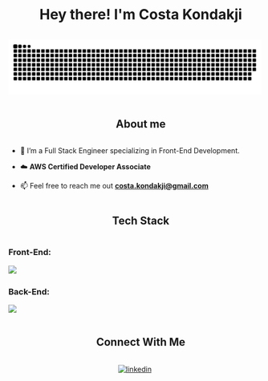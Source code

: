 <!--h1 without bottom border-->
<div id="user-content-toc">
<ul align="center">
<summary><h1 style="display: inline-block">Hey there! I'm Costa Kondakji</h1></summary>
</ul>
</div>

 

<!--- snake -->
<div align="center">
<img  src="https://github.com/1999AZZAR/1999AZZAR/blob/main/resources/img/grid-snake.svg"
       alt="snake" /></a>
</div>

 

<!--h2 without bottom border-->
<div id="user-content-toc">
<ul align="center">
<summary><h2 style="display: inline-block">About me</h2></summary>
</ul>
</div>

 


<!--Intro start-->
- 🔭 I’m a Full Stack Engineer specializing in Front-End Development.

- ☁️ **AWS Certified Developer Associate**

 

- 📫 Feel free to reach me out **costa.kondakji@gmail.com**
<!--Intro end-->

 

 

<!--h1 without bottom border-->
<div id="user-content-toc">
<ul align="center">
<summary><h2 style="display: inline-block">Tech Stack</h2></summary>
</ul>
</div>
<!--tech stack icons-->
<div>
<h3>Front-End:</h3>
<a href="https://skillicons.dev">
<img src="https://skillicons.dev/icons?i=react,angular,css,scss,html,bootstrap,jquery,jest,materialui" />
</a>
</div>

 

<div>
<h3>Back-End:</h3>
<a href="https://skillicons.dev">
<img src="https://skillicons.dev/icons?i=nodejs,java,c,kafka" />
</a>
</div>

 


<!-- Connect with me -->
<!--h2 without bottom border-->
<div id="user-content-toc">
<ul align="center">
<summary><h2 style="display: inline-block">Connect With Me</h2></summary>
</ul>
<!--icons and links-->
<p align="center">
<a href="https://www.linkedin.com/in/CostaKondakji/" target="blank"><img align="center" src="https://user-images.githubusercontent.com/88904952/234979284-68c11d7f-1acc-4f0c-ac78-044e1037d7b0.png" alt="linkedin" height="50" width="50" /></a>
</p>
</div>
